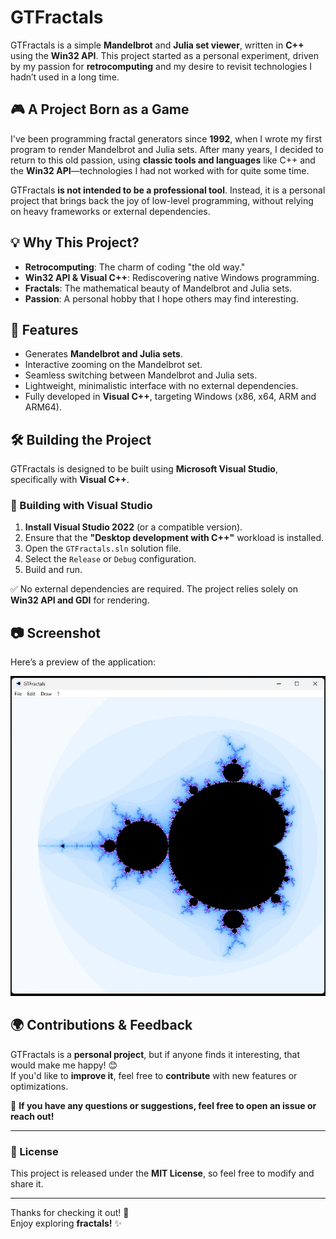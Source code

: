 # GTFractals

GTFractals is a simple **Mandelbrot** and **Julia set viewer**, written in **C++** using the **Win32 API**. This project started as a personal experiment, driven by my passion for **retrocomputing** and my desire to revisit technologies I hadn’t used in a long time.

## 🎮 **A Project Born as a Game**
I've been programming fractal generators since **1992**, when I wrote my first program to render Mandelbrot and Julia sets. After many years, I decided to return to this old passion, using **classic tools and languages** like C++ and the **Win32 API**—technologies I had not worked with for quite some time.

GTFractals **is not intended to be a professional tool**. Instead, it is a personal project that brings back the joy of low-level programming, without relying on heavy frameworks or external dependencies.

## 💡 **Why This Project?**
- **Retrocomputing**: The charm of coding "the old way."
- **Win32 API & Visual C++**: Rediscovering native Windows programming.
- **Fractals**: The mathematical beauty of Mandelbrot and Julia sets.
- **Passion**: A personal hobby that I hope others may find interesting.

## 🚀 **Features**
- Generates **Mandelbrot and Julia sets**.
- Interactive zooming on the Mandelbrot set.
- Seamless switching between Mandelbrot and Julia sets.
- Lightweight, minimalistic interface with no external dependencies.
- Fully developed in **Visual C++**, targeting Windows (x86, x64, ARM and ARM64).

## 🛠️ **Building the Project**
GTFractals is designed to be built using **Microsoft Visual Studio**, specifically with **Visual C++**.

### **🔧 Building with Visual Studio**
1. **Install Visual Studio 2022** (or a compatible version).
2. Ensure that the **"Desktop development with C++"** workload is installed.
3. Open the `GTFractals.sln` solution file.
4. Select the `Release` or `Debug` configuration.
5. Build and run.

✅ No external dependencies are required. The project relies solely on **Win32 API and GDI** for rendering.

## 📷 **Screenshot**
Here’s a preview of the application:

![GTFractals Screenshot](GTFractals.jpg)

## 🌍 **Contributions & Feedback**
GTFractals is a **personal project**, but if anyone finds it interesting, that would make me happy! 😊  
If you'd like to **improve it**, feel free to **contribute** with new features or optimizations.  

📩 **If you have any questions or suggestions, feel free to open an issue or reach out!**  

---

### **📜 License**
This project is released under the **MIT License**, so feel free to modify and share it.

---

Thanks for checking it out! 🚀  
Enjoy exploring **fractals!** ✨  
